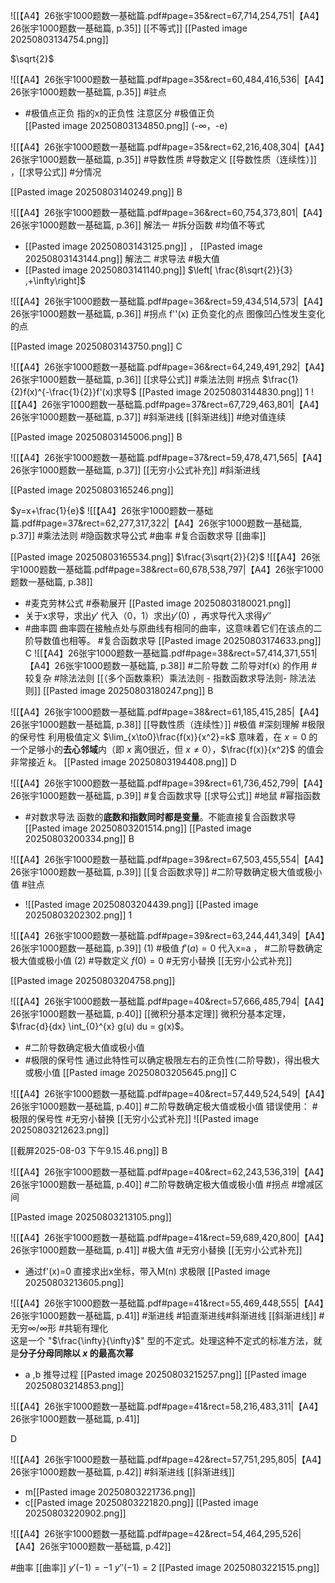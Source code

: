 ![[【A4】26张宇1000题数一基础篇.pdf#page=35&rect=67,714,254,751|【A4】26张宇1000题数一基础篇, p.35]]
[[不等式]]
[[Pasted image 20250803134754.png]]

$\sqrt{2}$

![[【A4】26张宇1000题数一基础篇.pdf#page=35&rect=60,484,416,536|【A4】26张宇1000题数一基础篇, p.35]]
#驻点
- #极值点正负 指的x的正负性 注意区分  #极值正负  
[[Pasted image 20250803134850.png]]
(-∞，-e)

![[【A4】26张宇1000题数一基础篇.pdf#page=35&rect=62,216,408,304|【A4】26张宇1000题数一基础篇, p.35]]
#导数性质 #导数定义 [[导数性质（连续性）]] ，[[求导公式]] #分情况 

[[Pasted image 20250803140249.png]]
B

![[【A4】26张宇1000题数一基础篇.pdf#page=36&rect=60,754,373,801|【A4】26张宇1000题数一基础篇, p.36]]
解法一 #拆分函数 #均值不等式 
- [[Pasted image 20250803143125.png]] ， [[Pasted image 20250803143144.png]]
解法二 #求导法  #极大值
- [[Pasted image 20250803141140.png]]
$\left[ \frac{8\sqrt{2}}{3} ,+\infty\right]$

![[【A4】26张宇1000题数一基础篇.pdf#page=36&rect=59,434,514,573|【A4】26张宇1000题数一基础篇, p.36]]
#拐点 f''(x) 正负变化的点 图像凹凸性发生变化的点


[[Pasted image 20250803143750.png]]
C

![[【A4】26张宇1000题数一基础篇.pdf#page=36&rect=64,249,491,292|【A4】26张宇1000题数一基础篇, p.36]]
[[求导公式]] #乘法法则 #拐点 
$\frac{1}{2}f(x)^{-\frac{1}{2}}f'(x)求导$ 
[[Pasted image 20250803144830.png]]
1
![[【A4】26张宇1000题数一基础篇.pdf#page=37&rect=67,729,463,801|【A4】26张宇1000题数一基础篇, p.37]]
#斜渐进线 [[斜渐进线]] #绝对值连续

[[Pasted image 20250803145006.png]]
B

![[【A4】26张宇1000题数一基础篇.pdf#page=37&rect=59,478,471,565|【A4】26张宇1000题数一基础篇, p.37]]
[[无穷小公式补充]] #斜渐进线 

[[Pasted image 20250803165246.png]]

$y=x+\frac{1}{e}$
![[【A4】26张宇1000题数一基础篇.pdf#page=37&rect=62,277,317,322|【A4】26张宇1000题数一基础篇, p.37]]
#乘法法则  #隐函数求导公式 #曲率 #复合函数求导
[[曲率]]

[[Pasted image 20250803165534.png]]
$\frac{3\sqrt{2}}{2}$
![[【A4】26张宇1000题数一基础篇.pdf#page=38&rect=60,678,538,797|【A4】26张宇1000题数一基础篇, p.38]]
- #麦克劳林公式 #泰勒展开 [[Pasted image 20250803180021.png]]
- 关于x求导，求出$y'$ 代入（0，1）求出$y'(0)$ ，再求导代入求得$y''$
- #曲率圆 曲率圆在接触点处与原曲线有相同的曲率，这意味着它们在该点的二阶导数值也相等。
#复合函数求导
[[Pasted image 20250803174633.png]]
C
![[【A4】26张宇1000题数一基础篇.pdf#page=38&rect=57,414,371,551|【A4】26张宇1000题数一基础篇, p.38]]
#二阶导数 二阶导对f(x) 的作用  #较复杂
#除法法则 [[（多个函数乘积）乘法法则 - 指数函数求导法则- 除法法则]]
[[Pasted image 20250803180247.png]]
B

![[【A4】26张宇1000题数一基础篇.pdf#page=38&rect=61,185,415,285|【A4】26张宇1000题数一基础篇, p.38]]
[[导数性质（连续性）]] #极值 #深刻理解 #极限的保号性 利用极值定义 $\lim_{x\to0}\frac{f(x)}{x^2}=k$ 意味着，在 $x=0$ 的一个足够小的**去心邻域**内（即 $x$ 离0很近，但 $x\neq0$），$\frac{f(x)}{x^2}$ 的值会非常接近 $k$。
[[Pasted image 20250803194408.png]]
D

![[【A4】26张宇1000题数一基础篇.pdf#page=39&rect=61,736,452,799|【A4】26张宇1000题数一基础篇, p.39]]
#复合函数求导 [[求导公式]] #地鼠 #幂指函数
- #对数求导法 函数的**底数和指数同时都是变量**。不能直接复合函数求导[[Pasted image 20250803201514.png]]
[[Pasted image 20250803200334.png]]
B


![[【A4】26张宇1000题数一基础篇.pdf#page=39&rect=67,503,455,554|【A4】26张宇1000题数一基础篇, p.39]]
[[复合函数求导]] #二阶导数确定极大值或极小值  #驻点 
- ![[Pasted image 20250803204439.png]]
[[Pasted image 20250803202302.png]]
1 

![[【A4】26张宇1000题数一基础篇.pdf#page=39&rect=63,244,441,349|【A4】26张宇1000题数一基础篇, p.39]]
(1) #极值 $f'(a)=0$ 代入x=a ， #二阶导数确定极大值或极小值 
(2) #导数定义 $f(0)=0$ #无穷小替换 [[无穷小公式补充]]
 
[[Pasted image 20250803204758.png]]


![[【A4】26张宇1000题数一基础篇.pdf#page=40&rect=57,666,485,794|【A4】26张宇1000题数一基础篇, p.40]]
[[微积分基本定理]]
微积分基本定理，$\frac{d}{dx} \int_{0}^{x} g(u) du = g(x)$。
- #二阶导数确定极大值或极小值 
- #极限的保号性 通过此特性可以确定极限左右的正负性(二阶导数)，得出极大或极小值
[[Pasted image 20250803205645.png]]
C

![[【A4】26张宇1000题数一基础篇.pdf#page=40&rect=57,449,524,549|【A4】26张宇1000题数一基础篇, p.40]]
#二阶导数确定极大值或极小值  错误使用： #极限的保号性 #无穷小替换 [[无穷小公式补充]]
![[Pasted image 20250803212623.png]]

[[截屏2025-08-03 下午9.15.46.png]]
B


![[【A4】26张宇1000题数一基础篇.pdf#page=40&rect=62,243,536,319|【A4】26张宇1000题数一基础篇, p.40]]
#二阶导数确定极大值或极小值 #拐点 #增减区间 

[[Pasted image 20250803213105.png]]

![[【A4】26张宇1000题数一基础篇.pdf#page=41&rect=59,689,420,800|【A4】26张宇1000题数一基础篇, p.41]]
#极大值 #无穷小替换 [[无穷小公式补充]] 
- 通过f'(x)=0 直接求出x坐标，带入M(n) 求极限 
[[Pasted image 20250803213605.png]]


![[【A4】26张宇1000题数一基础篇.pdf#page=41&rect=55,469,448,555|【A4】26张宇1000题数一基础篇, p.41]]
#渐进线 #铅直渐进线#斜渐进线  [[斜渐进线]] #无穷∞/∞形 
#共轭有理化  
这是一个 "$\frac{\infty}{\infty}$" 型的不定式。处理这种不定式的标准方法，就是**分子分母同除以 $x$ 的最高次幂**
 - a ,b 推导过程 [[Pasted image 20250803215257.png]]
[[Pasted image 20250803214853.png]]

![[【A4】26张宇1000题数一基础篇.pdf#page=41&rect=58,216,483,311|【A4】26张宇1000题数一基础篇, p.41]]

D

![[【A4】26张宇1000题数一基础篇.pdf#page=42&rect=57,751,295,805|【A4】26张宇1000题数一基础篇, p.42]]
#斜渐进线  [[斜渐进线]]
- m[[Pasted image 20250803221736.png]]
- c[[Pasted image 20250803221820.png]]
[[Pasted image 20250803220902.png]]

![[【A4】26张宇1000题数一基础篇.pdf#page=42&rect=54,464,295,526|【A4】26张宇1000题数一基础篇, p.42]]

#曲率 [[曲率]]
$y'(-1)=-1$ $y''(-1)=2$
[[Pasted image 20250803221515.png]]